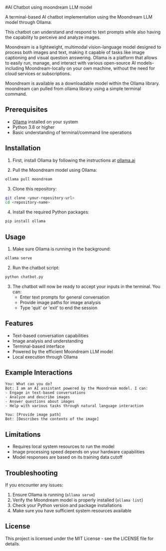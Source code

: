 #AI Chatbot using moondream LLM model

A terminal-based AI chatbot implementation using the Moondream LLM model through Ollama. 

This chatbot can understand and respond to text prompts while also having the capability to perceive and analyze images.

Moondream is a lightweight, multimodal vision-language model designed to process both images and text, making it capable of tasks like image captioning and visual question answering. Ollama is a platform that allows to easily run, manage, and interact with various open-source AI models-including Moondream-locally on your own machine, without the need for cloud services or subscriptions.

Moondream is available as a downloadable model within the Ollama library. moondream can pulled from ollama library using a simple terminal command.

## Prerequisites

- [Ollama](https://ollama.ai/) installed on your system
- Python 3.8 or higher
- Basic understanding of terminal/command line operations

## Installation

1. First, install Ollama by following the instructions at [ollama.ai](https://ollama.ai)

2. Pull the Moondream model using Ollama:
```bash
ollama pull moondream
```

3. Clone this repository:
```bash
git clone <your-repository-url>
cd <repository-name>
```

4. Install the required Python packages:
```bash
pip install ollama
```

## Usage

1. Make sure Ollama is running in the background:
```bash
ollama serve
```

2. Run the chatbot script:
```bash
python chatbot.py
```

3. The chatbot will now be ready to accept your inputs in the terminal. You can:
   - Enter text prompts for general conversation
   - Provide image paths for image analysis
   - Type 'quit' or 'exit' to end the session

## Features

- Text-based conversation capabilities
- Image analysis and understanding
- Terminal-based interface
- Powered by the efficient Moondream LLM model
- Local execution through Ollama

## Example Interactions

```
You: What can you do?
Bot: I am an AI assistant powered by the Moondream model. I can:
- Engage in text-based conversations
- Analyze and describe images
- Answer questions about images
- Help with various tasks through natural language interaction

You: [Provide image path]
Bot: [Describes the contents of the image]
```

## Limitations

- Requires local system resources to run the model
- Image processing speed depends on your hardware capabilities
- Model responses are based on its training data cutoff

## Troubleshooting

If you encounter any issues:

1. Ensure Ollama is running (`ollama serve`)
2. Verify the Moondream model is properly installed (`ollama list`)
3. Check your Python version and package installations
4. Make sure you have sufficient system resources available



## License

This project is licensed under the MIT License - see the LICENSE file for details.


